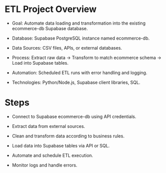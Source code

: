 
# ETL Project Overview
- Goal: Automate data loading and transformation into the existing ecommerce-db Supabase database.

- Database: Supabase PostgreSQL instance named ecommerce-db.

- Data Sources: CSV files, APIs, or external databases.

- Process: Extract raw data → Transform to match ecommerce schema → Load into Supabase tables.

- Automation: Scheduled ETL runs with error handling and logging.

- Technologies: Python/Node.js, Supabase client libraries, SQL.

# Steps
- Connect to Supabase ecommerce-db using API credentials.

- Extract data from external sources.

- Clean and transform data according to business rules.

- Load data into Supabase tables via API or SQL.

- Automate and schedule ETL execution.

- Monitor logs and handle errors.
